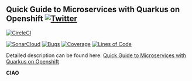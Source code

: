 ## Quick Guide to Microservices with Quarkus on Openshift  [![Twitter](https://img.shields.io/twitter/follow/piotr_minkowski.svg?style=social&logo=twitter&label=Follow%20Me)](https://twitter.com/piotr_minkowski)

[![CircleCI](https://circleci.com/gh/piomin/sample-quarkus-microservices.svg?style=svg)](https://circleci.com/gh/piomin/sample-quarkus-microservices)

[![SonarCloud](https://sonarcloud.io/images/project_badges/sonarcloud-black.svg)](https://sonarcloud.io/dashboard?id=piomin_sample-quarkus-microservices)
[![Bugs](https://sonarcloud.io/api/project_badges/measure?project=piomin_sample-quarkus-microservices&metric=bugs)](https://sonarcloud.io/dashboard?id=piomin_sample-spring-microservices-new)
[![Coverage](https://sonarcloud.io/api/project_badges/measure?project=piomin_sample-quarkus-microservices&metric=coverage)](https://sonarcloud.io/dashboard?id=piomin_sample-quarkus-microservices)
[![Lines of Code](https://sonarcloud.io/api/project_badges/measure?project=piomin_sample-quarkus-microservices&metric=ncloc)](https://sonarcloud.io/dashboard?id=piomin_sample-quarkus-microservices)

Detailed description can be found here: [Quick Guide to Microservices with Quarkus on Openshift](https://piotrminkowski.com/2020/08/18/quick-guide-to-microservices-with-quarkus-on-openshift/) 

**CIAO**

